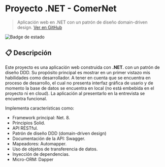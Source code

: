 # Proyecto .NET - **ComerNet**

> Aplicación web en .NET con un patrón de diseño domain-driven design. [Ver en GitHub](https://github.com/Siktok/ComerNet)
> 
![Badge de estado](https://img.shields.io/badge/estado-en%20desarrollo-yellow)

## 📋 Descripción

Este proyecto es una aplicación web construida con **.NET**. con un patrón de diseño DDD. Su propósito principal es mostrar en un primer vistazo mis habilidades como desarrollador. A tener en cuenta que se encuentra en proceso de desarrollo, el cual no presenta interfaz gráfica de usario y de momento la base de datos se encuentra en local (no está embebida en el proyecto ni en cloud). La aplicación al presentarlo en la entrevista se encuentra funcional.

Implementa características como:

- Framework principal: Net. 8.
- Principios Solid.
- API RESTful.
- Patrón de diseño DDD (domain-driven design)
- Documentación de la API: Swagger.
- Mapeadores: Automapper.
- Uso de objetos de transferencia de datos.
- Inyección de dependencias.
- Micro-ORM: Dapper
